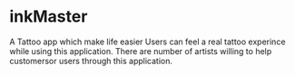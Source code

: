 # inkMaster
A Tattoo app which make life easier
Users can feel a real tattoo experince while using this application.
There are number of artists willing to help customersor users through this application. 

